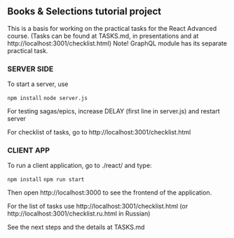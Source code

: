 ## Books & Selections tutorial project

This is a basis for working on the practical tasks for the React Advanced course.
(Tasks can be found at TASKS.md, in presentations and at http://localhost:3001/checklist.html)
Note! GraphQL module has its separate practical task.

### SERVER SIDE

To start a server, use

`npm install`
`node server.js`

For testing sagas/epics, increase DELAY 
(first line in server.js) and restart server

For checklist of tasks, go to http://localhost:3001/checklist.html

### CLIENT APP

To run a client application, go to ./react/ and type:

`npm install`
`npm run start`

Then open http://localhost:3000 to see the frontend of the application.

For the list of tasks use http://localhost:3001/checklist.html
(or http://localhost:3001/checklist.ru.html in Russian)

See the next steps and the details at TASKS.md
